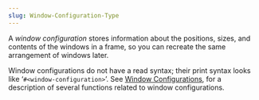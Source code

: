 ```yaml
---
slug: Window-Configuration-Type
---
```


A *window configuration* stores information about the positions, sizes, and contents of the windows in a frame, so you can recreate the same arrangement of windows later.

Window configurations do not have a read syntax; their print syntax looks like ‘`#<window-configuration>`’. See [Window Configurations](Window-Configurations), for a description of several functions related to window configurations.
